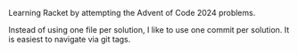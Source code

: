 Learning Racket by attempting the Advent of Code 2024 problems.

Instead of using one file per solution, I like to use one commit per solution. It is easiest to navigate via git tags.
